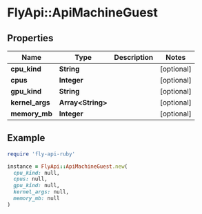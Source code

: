 # FlyApi::ApiMachineGuest

## Properties

| Name | Type | Description | Notes |
| ---- | ---- | ----------- | ----- |
| **cpu_kind** | **String** |  | [optional] |
| **cpus** | **Integer** |  | [optional] |
| **gpu_kind** | **String** |  | [optional] |
| **kernel_args** | **Array&lt;String&gt;** |  | [optional] |
| **memory_mb** | **Integer** |  | [optional] |

## Example

```ruby
require 'fly-api-ruby'

instance = FlyApi::ApiMachineGuest.new(
  cpu_kind: null,
  cpus: null,
  gpu_kind: null,
  kernel_args: null,
  memory_mb: null
)
```

